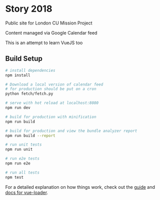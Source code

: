 # Story 2018

Public site for London CU Mission Project

Content managed via Google Calendar feed

This is an attempt to learn VueJS too

## Build Setup

``` bash
# install dependencies
npm install

# Download a local version of calendar feed
# for production should be put on a cron
python fetch/fetch.py

# serve with hot reload at localhost:8080
npm run dev

# build for production with minification
npm run build

# build for production and view the bundle analyzer report
npm run build --report

# run unit tests
npm run unit

# run e2e tests
npm run e2e

# run all tests
npm test
```

For a detailed explanation on how things work, check out the [guide](http://vuejs-templates.github.io/webpack/) and [docs for vue-loader](http://vuejs.github.io/vue-loader).
